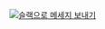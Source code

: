 [![슬랙으로 메세지 보내기](https://img.shields.io/badge/Slack-8A2BE2?style=flat&logo=slack)](https://spellbinds.slack.com/team/U065ZDFGA5Q)

<!---
- 👋 Hi, I’m @garmede2
- 👀 I’m interested in ...
- 🌱 I’m currently learning ...
- 💞️ I’m looking to collaborate on ...
- 📫 How to reach me ...
- 😄 Pronouns: ...
- ⚡ Fun fact: ...

garmede2/garmede2 is a ✨ special ✨ repository because its `README.md` (this file) appears on your GitHub profile.
You can click the Preview link to take a look at your changes.
--->
